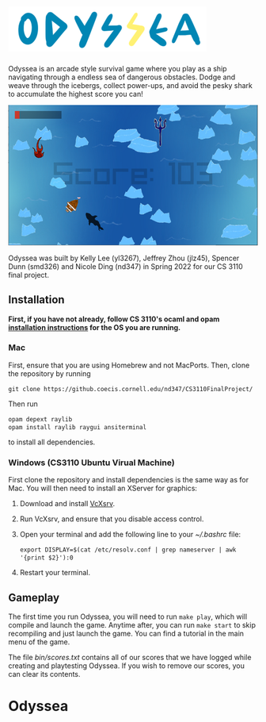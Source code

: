
![Odyssea](/img/logo.png "Odyssea")
=========

Odyssea is an arcade style survival game where you play as a ship navigating through a endless sea of dangerous obstacles. Dodge and weave through the icebergs, collect power-ups, and avoid the pesky shark to accumulate the highest score you can!

![Gameplay](/img/screenshot.png "Odyssea gameplay screenshot")

Odyssea was built by Kelly Lee (yl3267), Jeffrey Zhou (jlz45), Spencer Dunn (smd326) and Nicole Ding (nd347) in Spring 2022 for our CS 3110 final project. 

Installation
-----------
**First, if you have not already, follow CS 3110's ocaml and opam [installation instructions](https://cs3110.github.io/textbook/chapters/preface/install.html) for the OS you are running.**

### Mac

First, ensure that you are using Homebrew and not MacPorts. Then, clone the repository by running 
```
git clone https://github.coecis.cornell.edu/nd347/CS3110FinalProject/
```

Then run
```
opam depext raylib
opam install raylib raygui ansiterminal
```
to install all dependencies.

### Windows (CS3110 Ubuntu Virual Machine)

First clone the repository and install dependencies is the same way as for Mac. You will then need to install an XServer for graphics:
1. Download and install [VcXsrv](https://sourceforge.net/projects/vcxsrv/).
2. Run VcXsrv, and ensure that you disable access control.
3. Open your terminal and add the following line to your *~/.bashrc* file:
   ```
   export DISPLAY=$(cat /etc/resolv.conf | grep nameserver | awk '{print $2}'):0
   ```

4. Restart your terminal.

Gameplay
------
The first time you run Odyssea, you will need to run `make play`, which will compile and launch the game. Anytime after, you can run `make start` to skip recompiling and just launch the game. You can find a tutorial in the main menu of the game.

The file *bin/scores.txt* contains all of our scores that we have logged while creating and playtesting Odyssea. If you wish to remove our scores, you can clear its contents.
# Odyssea
